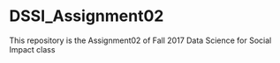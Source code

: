 # DSSI_Assignment02
This repository is the Assignment02 of Fall 2017 Data Science for Social Impact class
